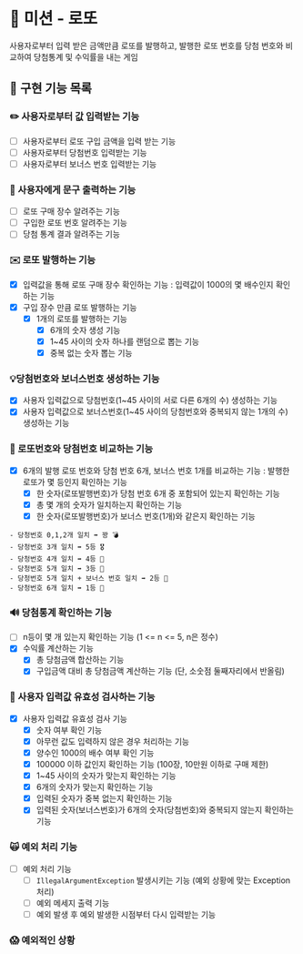 # 🎲 미션 - 로또

사용자로부터 입력 받은 금액만큼 로또를 발행하고, 발행한 로또 번호를 당첨 번호와 비교하여 당첨통계 및 수익률을 내는 게임

## 🚀 구현 기능 목록

### ✏️ 사용자로부터 값 입력받는 기능

- [ ] 사용자로부터 로또 구입 금액을 입력 받는 기능
- [ ] 사용자로부터 당첨번호 입력받는 기능
- [ ] 사용자로부터 보너스 번호 입력받는 기능

### 📝 사용자에게 문구 출력하는 기능

- [ ] 로또 구매 장수 알려주는 기능
- [ ] 구입한 로또 번호 알려주는 기능
- [ ] 당첨 통계 결과 알려주는 기능

### ✉️ 로또 발행하는 기능

- [x] 입력값을 통해 로또 구매 장수 확인하는 기능 : 입력값이 1000의 몇 배수인지 확인하는 기능
- [x] 구입 장수 만큼 로또 발행하는 기능
  - [x] 1개의 로또를 발행하는 기능
    - [x] 6개의 숫자 생성 기능
    - [x] 1~45 사이의 숫자 하나를 랜덤으로 뽑는 기능
    - [x] 중복 없는 숫자 뽑는 기능

### 💡당첨번호와 보너스번호 생성하는 기능
- [x] 사용자 입력값으로 당첨번호(1~45 사이의 서로 다른 6개의 수) 생성하는 기능
- [x] 사용자 입력값으로 보너스번호(1~45 사이의 당첨번호와 중복되지 않는 1개의 수) 생성하는 기능

### 🧮 로또번호와 당첨번호 비교하는 기능

- [x] 6개의 발행 로또 번호와 당첨 번호 6개, 보너스 번호 1개를 비교하는 기능 : 발행한 로또가 몇 등인지 확인하는 기능
  - [x] 한 숫자(로또발행번호)가 당첨 번호 6개 중 포함되어 있는지 확인하는 기능
  - [x] 총 몇 개의 숫자가 일치하는지 확인하는 기능
  - [x] 한 숫자(로또발행번호)가 보너스 번호(1개)와 같은지 확인하는 기능

```
- 당청번호 0,1,2개 일치 ➡️ 꽝 💣
- 당청번호 3개 일치 ➡️ 5등 🎖️
- 당청번호 4개 일치 ➡️ 4등 🏅
- 당청번호 5개 일치 ➡️ 3등 🥉
- 당청번호 5개 일치 + 보너스 번호 일치 ➡️ 2등 🥈
- 당청번호 6개 일치 ➡️ 1등 🥇
```

### 🔊 당첨통계 확인하는 기능

- [ ] n등이 몇 개 있는지 확인하는 기능 (1 <= n <= 5, n은 정수)
- [x] 수익률 계산하는 기능
  - [x] 총 당첨금액 합산하는 기능
  - [x] 구입금액 대비 총 당첨금액 계산하는 기능 (단, 소숫점 둘째자리에서 반올림)

### 👀 사용자 입력값 유효성 검사하는 기능

- [x] 사용자 입력값 유효성 검사 기능
  - [x] 숫자 여부 확인 기능
  - [x] 아무런 값도 입력하지 않은 경우 처리하는 기능
  - [x] 양수인 1000의 배수 여부 확인 기능
  - [x] 100000 이하 값인지 확인하는 기능 (100장, 10만원 이하로 구매 제한)
  - [x] 1~45 사이의 숫자가 맞는지 확인하는 기능
  - [x] 6개의 숫자가 맞는지 확인하는 기능
  - [x] 입력된 숫자가 중복 없는지 확인하는 기능
  - [x] 입력된 숫자(보너스번호)가 6개의 숫자(당첨번호)와 중복되지 않는지 확인하는 기능

### 🙀 예외 처리 기능

- [ ] 예외 처리 기능
  - [ ] `IllegalArgumentException` 발생시키는 기능 (예외 상황에 맞는 Exception 처리)
  - [ ] 예외 메세지 출력 기능
  - [ ] 예외 발생 후 예외 발생한 시점부터 다시 입력받는 기능

### 😱 예외적인 상황
